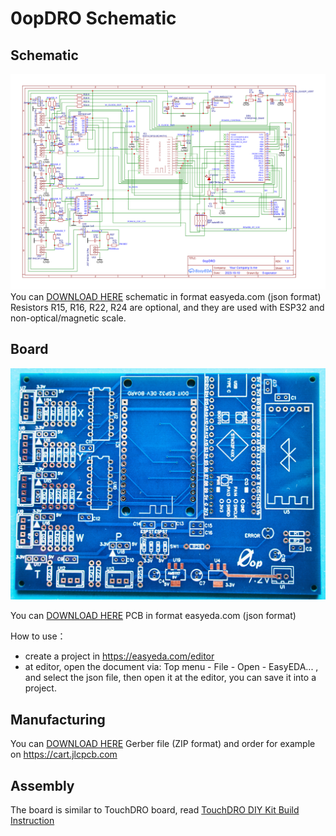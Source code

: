 # 0opDRO Schematic

## Schematic
![Schematic](/docs/images/0opDRO_schematic.svg)
You can [DOWNLOAD HERE](1-Schematic_0opDRO.json) schematic in format easyeda.com (json format)
Resistors R15, R16, R22, R24 are optional, and they are used with ESP32 and non-optical/magnetic scale.

## Board
![Board](/docs/images/0opDRO_board.jpg)

You can [DOWNLOAD HERE](1-PCB_0opDRO.json) PCB in format easyeda.com (json format)
          
How to use：
- create a project in https://easyeda.com/editor
- at editor, open the document via: Top menu - File - Open - EasyEDA... , and select the json file, then open it at the editor, you can save it into a project.

## Manufacturing
You can [DOWNLOAD HERE](Gerber_1-PCB_0opDRO.zip) Gerber file (ZIP format) and order for example on https://cart.jlcpcb.com

## Assembly
The board is similar to TouchDRO board, read [TouchDRO DIY Kit Build Instruction](https://www.touchdro.com/resources/adapters/diy/build-diy-dro-kit.html)